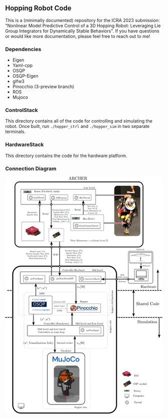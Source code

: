 ## Hopping Robot Code
This is a (minimally documented) repository for the ICRA 2023 submission: "Nonlinear Model Predictive Control of a 3D Hopping Robot: Leveraging Lie Group Integrators for Dynamically Stable Behaviors". If you have questions or would like more documentation, please feel free to reach out to me!

### Dependencies
* Eigen
* Yaml-cpp
* OSQP
* OSQP-Eigen
* glfw3
* Pinocchio (3-preview branch)
* ROS
* Mujoco

### ControlStack
This directory contains all of the code for controlling and simulating the robot. Once built, run ```./hopper_ctrl``` and ```./hopper_sim``` in two separate terminals.

### HardwareStack
This directory contains the code for the hardware platform.

### Connection Diagram
![Connection Diagram](./ConnectionDiagram.png)
